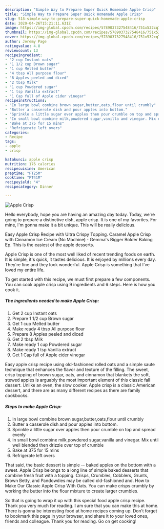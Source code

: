 ```yaml
---
description: "Simple Way to Prepare Super Quick Homemade Apple Crisp"
title: "Simple Way to Prepare Super Quick Homemade Apple Crisp"
slug: 518-simple-way-to-prepare-super-quick-homemade-apple-crisp
date: 2020-04-26T15:21:11.631Z
image: https://img-global.cpcdn.com/recipes/5789037327548416/751x532cq70/apple-crisp-recipe-main-photo.jpg
thumbnail: https://img-global.cpcdn.com/recipes/5789037327548416/751x532cq70/apple-crisp-recipe-main-photo.jpg
cover: https://img-global.cpcdn.com/recipes/5789037327548416/751x532cq70/apple-crisp-recipe-main-photo.jpg
author: Jeremy Page
ratingvalue: 4.8
reviewcount: 13
recipeingredient:
- "2 cup Instant oats"
- "1 1/2 cup Brown sugar"
- "1 cup Melted butter"
- "4 tbsp All purpose flour"
- "8 Apples peeled and diced"
- "2 tbsp Milk"
- "1 cup Powdered sugar"
- "1 tsp Vanilla extract"
- "1 Cap full of Apple cider vinegar"
recipeinstructions:
- "In large bowl combine brown sugar,butter,oats,flour until crumbly"
- "Butter a casserole dish and pour apples into bottom."
- "Sprinkle a little sugar over apples then pour crumble on top and spread evenly"
- "In small bowl combine milk,powdered sugar,vanilla and vinegar. Mix until well blended then drizzle over top of crumble"
- "Bake at 375 for 15 mins"
- "Refrigerate left overs"
categories:
- Recipe
tags:
- apple
- crisp

katakunci: apple crisp 
nutrition: 176 calories
recipecuisine: American
preptime: "PT25M"
cooktime: "PT41M"
recipeyield: "4"
recipecategory: Dinner

---
```



![Apple Crisp](https://img-global.cpcdn.com/recipes/5789037327548416/751x532cq70/apple-crisp-recipe-main-photo.jpg)

Hello everybody, hope you are having an amazing day today. Today, we're going to prepare a distinctive dish, apple crisp. It is one of my favorites. For mine, I'm gonna make it a bit unique. This will be really delicious.

Easy Apple Crisp Recipe with Ultra Crispy Topping. Caramel Apple Crisp with Cinnamon Ice Cream (No Machine) - Gemma&#39;s Bigger Bolder Baking Ep. This is the easiest of the apple desserts.

Apple Crisp is one of the most well liked of recent trending foods on earth. It is simple, it's quick, it tastes delicious. It is enjoyed by millions every day. They're fine and they look wonderful. Apple Crisp is something that I've loved my entire life.


To get started with this recipe, we must first prepare a few components. You can cook apple crisp using 9 ingredients and 6 steps. Here is how you cook it.

##### The ingredients needed to make Apple Crisp:

1. Get 2 cup Instant oats
1. Prepare 1 1/2 cup Brown sugar
1. Get 1 cup Melted butter
1. Make ready 4 tbsp All purpose flour
1. Prepare 8 Apples peeled and diced
1. Get 2 tbsp Milk
1. Make ready 1 cup Powdered sugar
1. Make ready 1 tsp Vanilla extract
1. Get 1 Cap full of Apple cider vinegar


Easy apple crisp recipe using old-fashioned rolled oats and a simple saute technique that enhances the flavor and texture of the filling. The sweet, crisp topping of brown sugar, oats, and cinnamon that blankets the soft, stewed apples is arguably the most important element of this classic fall dessert. Unlike an oven, the slow cooker. Apple crisp is a classic American dessert, and there are as many different recipes as there are family cookbooks. 

##### Steps to make Apple Crisp:

1. In large bowl combine brown sugar,butter,oats,flour until crumbly
1. Butter a casserole dish and pour apples into bottom.
1. Sprinkle a little sugar over apples then pour crumble on top and spread evenly
1. In small bowl combine milk,powdered sugar,vanilla and vinegar. Mix until well blended then drizzle over top of crumble
1. Bake at 375 for 15 mins
1. Refrigerate left overs


That said, the basic dessert is simple -- baked apples on the bottom with a sweet. Apple Crisp belongs to a long line of simple baked desserts that combine fresh fruit with a topping. Crisps, Crumbles, Cobblers, Grunts, Brown Betty, and Pandowdies may be called old-fashioned and. How to Make Our Classic Apple Crisp With Oats. You can make crisps crumbly by working the butter into the flour mixture to create larger crumbles. 

So that is going to wrap it up with this special food apple crisp recipe. Thank you very much for reading. I am sure that you can make this at home. There is gonna be interesting food at home recipes coming up. Don't forget to bookmark this page in your browser, and share it to your loved ones, friends and colleague. Thank you for reading. Go on get cooking!
